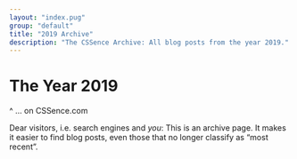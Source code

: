 ```yaml
---
layout: "index.pug"
group: "default"
title: "2019 Archive"
description: "The CSSence Archive: All blog posts from the year 2019."
---
```


# The Year 2019
^ … on CSSence.com

Dear visitors, i.e. search engines and _you_: This is an archive page.
It makes it easier to find blog posts, even those that no longer classify as “most recent”.
